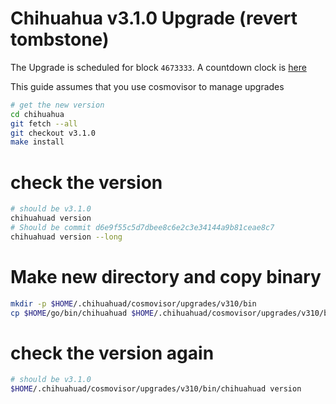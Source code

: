 # Chihuahua v3.1.0 Upgrade (revert tombstone)

The Upgrade is scheduled for block `4673333`. A countdown clock is [here](https://www.mintscan.io/chihuahua/blocks/4673333)

This guide assumes that you use cosmovisor to manage upgrades

```bash
# get the new version
cd chihuahua
git fetch --all
git checkout v3.1.0
make install
```

# check the version

```bash
# should be v3.1.0
chihuahuad version
# Should be commit d6e9f55c5d7dbee8c6e2c3e34144a9b81ceae8c7
chihuahuad version --long
```

# Make new directory and copy binary

```bash
mkdir -p $HOME/.chihuahuad/cosmovisor/upgrades/v310/bin
cp $HOME/go/bin/chihuahuad $HOME/.chihuahuad/cosmovisor/upgrades/v310/bin
```

# check the version again

```bash
# should be v3.1.0
$HOME/.chihuahuad/cosmovisor/upgrades/v310/bin/chihuahuad version
```